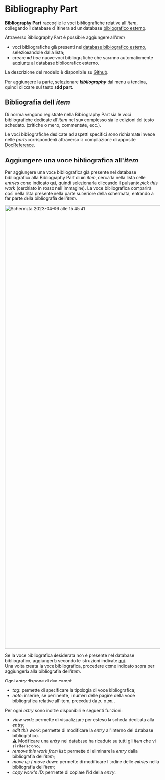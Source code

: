 # Bibliography Part

**Bibliography Part** raccoglie le voci bibliografiche relative all'_item_, collegando il database di Itinera ad un database [bibliografico esterno](bibliodb.md).  

Attraverso Bibliography Part è possibile aggiungere all'_item_ 
- voci bibliografiche già presenti nel [database bibliografico esterno](bibliodb.md), selezionandole dalla lista;
- creare _ad hoc_ nuove voci bibliografiche che saranno automaticmente aggiunte al [database bibliografico esterno](bibliodb.md).

La descrizione del modello è disponibile su [Github](https://github.com/vedph/cadmus-general#bibliographypart). 

Per aggiungere la parte, selezionare **_bibliography_** dal menu a tendina, quindi cliccare sul tasto **add part**.  

## Bibliografia dell'_item_

Di norma vengono registrate nella Bibliography Part sia le voci bibliografiche dedicate all'_item_ nel suo complesso sia le edizioni del testo schedato. (critiche o meno, commentate, ecc.). 

Le voci bibliografiche dedicate ad aspetti specifici sono richiamate invece nelle _parts_ corrispondenti attraverso la compilazione di apposite [DocReference](Docref_Brick.md).

## Aggiungere una voce bibliografica all'_item_

Per aggiungere una voce bibliografica già presente nel database bibliografico alla Bibliography Part di un _item_, cercarla nella lista delle _entries_ come indicato [qui](bibliodb.md#cercare-voci-bibliografiche), quindi selezionarla cliccando il pulsante _pick this work_ (cerchiato in rosso nell'immagine). La voce bibliografica comparirà così nella lista presente nella parte superiore della schermata, entrando a far parte della bibliografia dell'_item_.

<img width="1440" alt="Schermata 2023-04-06 alle 15 45 41" src="https://user-images.githubusercontent.com/102725489/230397366-67dacae5-ce5b-45c0-9965-3b4eb840f646.png">

Se la voce bibliografica desiderata non è presente nel database bibliografico, aggiungerla secondo le istruzioni indicate [qui](bibliodb.md#aggungere-voci-bibliografiche).   
Una volta creata la voce bibliografica, procedere come indicato sopra per aggiungerla alla bibliografia dell'_item_.


Ogni _entry_ dispone di due campi:
* _tag_: permette di specificare la tipologia di voce bibliografica;  
* _note_: inserire, se pertinente, i numeri delle pagine della voce bibliografica relative all'item, preceduti da _p._ o _pp._.  

Per ogni _entry_ sono inoltre disponibili le seguenti funzioni:
* _view work_: permette di visualizzare per esteso la scheda dedicata alla _entry_;
* _edit this work_: permette di modificare la _entry_ all'interno del database bibliografico.   
⚠️ Modificare una _entry_ nel database ha ricadute su tutti gli _item_ che vi si riferiscono;
* _remove this work from list_: permette di eliminare la _entry_ dalla bibliografia dell'_item_;
* _move up_ / _move down_: permette di modificare l'ordine delle _entries_ nella bibliografia dell'_item_;
* _copy work's ID_: permette di copiare l'id della _entry_. 
